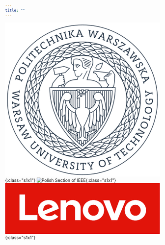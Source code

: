 ```yaml
---
title: ""
---
```


![Warsaw University of Technology](/images/logo/pw.png){:class="s1x1"}
![Polish Section of IEEE](/images/logo/iee.png){:class="s1x1"}
![Lenovo](/images/logo/lenovo.png){:class="s1x1"}
